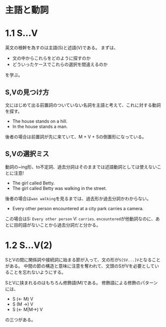 # 主語と動詞

# 1.1 S...V
英文の根幹を為すのは主語(S)と述語(V)である。
まずは、

- 文の中からこれらをどのように探すのか
- どういったケースでこれらの選択を間違えるのか

を学ぶ。

## S,Vの見つけ方
文にはじめて出る前置詞のついていない名詞を主語と考えて、これに対する動詞を探す。

- The house stands on a hill. 
- In the house stands a man.

後者の場合は前置詞が先に来ていて、M + V + Sの倒置形になっている。

## S,Vの選択ミス

動詞の~ing形、to不定詞、過去分詞はそのままでは述語動詞としては使えないことに注意!

- The girl called Betty.
- The girl called Betty was walking in the street.

後者の場合は`was walking`を見るまでは、過去形か過去分詞かわからない。

- Every other person encountered at a city park carries a camera.

この場合はS: `Every other person` V: `carries`.
`encountered`が他動詞なのに、あとに目的語がないことから過去分詞だと分かる。

# 1.2 S...V(2)
SとVの間に関係詞や接続詞に始まる節が入って、文の形が`S[SV...]V`となることがある。
中間の節の構造と意味に注意を奪われて、文頭のSがVを必要としていることを忘れないようにする。

SとVに挟まれるのはもちろん修飾語(M)である。
修飾語による修飾のパターンには、

- S (<- M) V
- S (M ->) V
- S (<- M|M->) V

の三つがある。
